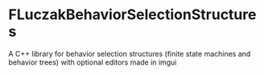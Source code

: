 # FLuczakBehaviorSelectionStructures
A C++ library for behavior selection structures (finite state machines and behavior trees) with optional editors made in imgui
